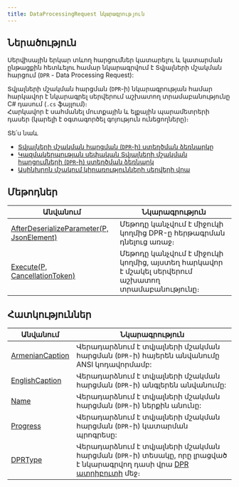 ```yaml
---
title: DataProcessingRequest նկարագրություն
---
```


## Ներածություն

Սերվիսային երկար տևող հարցումներ կատարելու և կատարման ընթացքին հետևելու համար նկարագրվում է Տվյալների մշակման հարցում (`DPR` - Data Processing Request): 

Տվյալների մշակման հարցման (`DPR`-ի) նկարագրության համար հարկավոր է նկարագրել սերվերում աշխատող տրամաբանությունը C# դասում (`.cs` ֆայլում)։  
Հարկավոր է սահմանել մուտքային և ելքային պարամետրերի դասեր (կարելի է օգտագործել գոյություն ունեցողները)։

Տե՛ս նաև 
* [Տվյալների մշակման հարցման (`DPR`-ի) ստեղծման ձեռնարկը](dpr_guide.md)
* [Կազմակերպության սեփական Տվյալների մշակման հարցումների (`DPR`-ի) ստեղծման ձեռնարկ](../../extensions/definitions/dpr_new_guide.md)
* [Ասինխրոն մշակում կիրառությունների սերվերի վրա](../../architecture/appserver_async.md)

## Մեթոդներ

| Անվանում | Նկարագրություն |
|----------|----------------|
| [AfterDeserializeParameter(P, JsonElement)](dpr/AfterDeserializeParameter.md) | Մեթոդը կանչվում է միջուկի կողմից DPR-ը հերթագրման դնելուց առաջ։ |
| [Execute(P, CancellationToken)](dpr/Execute.md) | Մեթոդը կանչվում է միջուկի կողմից, այստեղ հարկավոր է մշակել սերվերում աշխատող տրամաբանությունը։ |

## Հատկություններ

| Անվանում | Նկարագրություն |
|----------|----------------|
| [ArmenianCaption](dpr/ArmenianCaption.md) | Վերադարձնում է տվյալների մշակման հարցման (`DPR`-ի) հայերեն անվանումը ANSI կոդավորմամբ: |
| [EnglishCaption](dpr/EnglishCaption.md) | Վերադարձնում է տվյալների մշակման հարցման (`DPR`-ի) անգլերեն անվանումը: |
| [Name](dpr/Name.md) | Վերադարձնում է տվյալների մշակման հարցման (`DPR`-ի) ներքին անունը: |
| [Progress](dpr/Progress.md) | Վերադարձնում է տվյալների մշակման հարցման (`DPR`-ի) կատարման պրոգրեսը: |
| [DPRType](dpr/DPRType.md) | Վերադարձնում է տվյալների մշակման հարցման (`DPR`-ի) տեսակը, որը լրացված է նկարագրվող դասի վրա [DPR ատրիբուտի](../types/attributes/DPRAttribute.md) մեջ։ |
